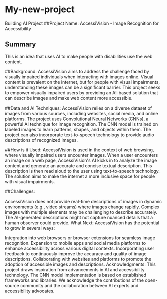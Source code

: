 # My-new-project
Building AI Project
##Project Name: AccessiVision - Image Recognition for Accessibility


## Summary
This is an idea that uses AI to make people with disabilities use the web content. 



##Background:
AccessiVision aims to address the challenge faced by visually impaired individuals when interacting with images online. Visual content is prevalent on the internet, but for people with visual impairments, understanding these images can be a significant barrier. This project seeks to empower visually impaired users by providing an AI-based solution that can describe images and make web content more accessible.

##Data and AI Techniques:
AccessiVision relies on a diverse dataset of images from various sources, including websites, social media, and online platforms. The project uses Convolutional Neural Networks (CNNs), a powerful AI technique for image recognition. The CNN model is trained on labeled images to learn patterns, shapes, and objects within them. The project can also incorporate text-to-speech technology to provide audio descriptions of recognized images.

##How is it Used:
AccessiVision is used in the context of web browsing, where visually impaired users encounter images. When a user encounters an image on a web page, AccessiVision's AI kicks in to analyze the image content and generate an accurate and concise textual description. This description is then read aloud to the user using text-to-speech technology. The solution aims to make the internet a more inclusive space for people with visual impairments.

##Challenges:

AccessiVision does not provide real-time descriptions of images in dynamic environments (e.g., video streams) where images change rapidly.
Complex images with multiple elements may be challenging to describe accurately.
The AI-generated descriptions might not capture nuanced details that a human observer could provide.
What Next:
AccessiVision has the potential to grow in several ways:

Integration into web browsers or browser extensions for seamless image recognition.
Expansion to mobile apps and social media platforms to enhance accessibility across various digital contexts.
Incorporating user feedback to continuously improve the accuracy and quality of image descriptions.
Collaborating with websites and platforms to promote the adoption of accessible images and descriptions.
Acknowledgments:
This project draws inspiration from advancements in AI and accessibility technology. The CNN model implementation is based on established frameworks and libraries. We acknowledge the contributions of the open-source community and the collaboration between AI experts and accessibility advocates.
